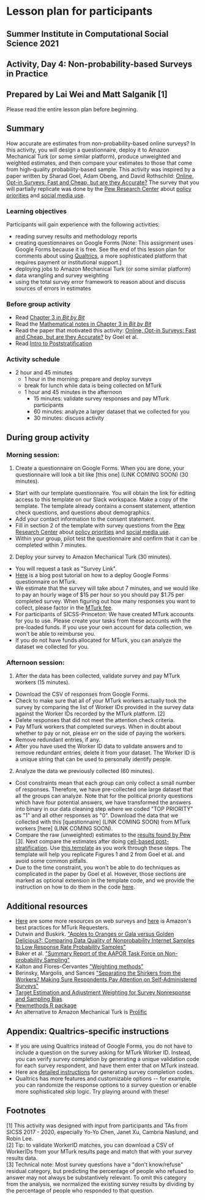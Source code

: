 # Lesson plan for participants
## Summer Institute in Computational Social Science 2021
## Activity, Day 4: Non-probability-based Surveys in Practice
## Prepared by Lai Wei and Matt Salganik [1]

Please read the entire lesson plan before beginning.

## Summary

How accurate are estimates from non-probability-based online surveys? In this activity, you will design a questionnaire, deploy it to Amazon Mechanical Turk (or some similar platform), produce unweighted and weighted estimates, and then compare your estimates to those that come from high-quality probability-based sample. This activity was inspired by a paper written by Sharad Goel, Adam Obeng, and David Rothschild: [Online, Opt-in Surveys: Fast and Cheap, but are they Accurate?](https://5harad.com/papers/dirtysurveys.pdf) The survey that you will partially replicate was done by the [Pew Research Center](https://www.pewresearch.org/) about [policy priorities](https://www.pewresearch.org/politics/2021/01/28/economy-and-covid-19-top-the-publics-policy-agenda-for-2021/) and [social media use](https://www.pewresearch.org/internet/2021/04/07/social-media-use-in-2021/).

### Learning objectives

Participants will gain experience with the following activities:
- reading survey results and methodology reports
- creating questionnaires on Google Forms [Note: This assignment uses Google Forms because it is free. See the end of this lesson plan for comments about using [Qualtrics](https://www.qualtrics.com/), a more sophisticated platform that requires payment or institutional support.]
- deploying jobs to Amazon Mechanical Turk (or some similar platform)
- data wrangling and survey weighting
- using the total survey error framework to reason about and discuss sources of errors in estimates

### Before group activity

- Read [Chapter 3 in *Bit by Bit*](https://www.bitbybitbook.com/en/1st-ed/asking-questions/)
- Read the [Mathematical notes in Chapter 3 in *Bit by Bit*](https://www.bitbybitbook.com/en/1st-ed/asking-questions/sampling-mathematical/)
- Read the paper that motivated this activity: [Online, Opt-in Surveys: Fast and Cheap, but are they Accurate?](https://5harad.com/papers/dirtysurveys.pdf) by Goel et al.
- Read [Intro to Poststratification](https://github.com/compsocialscience/summer-institute/blob/master/2021/materials/day4-surveys/activity/introduction_to_poststratificiation.md)

### Activity schedule
- 2 hour and 45 minutes
    - 1 hour in the morning: prepare and deploy surveys
    - break for lunch while data is being collected on MTurk
    - 1 hour and 45 minutes in the afternoon
      - 15 minutes: validate survey responses and pay MTurk participants
      - 60 minutes: analyze a larger dataset that we collected for you
      - 30 minutes: discuss activity

## During group activity
### Morning session:
1. Create a questionnaire on Google Forms. When you are done, your questionnaire will look a bit like [this one] (LINK COMING SOON) (30 minutes).
  - Start with our template questionnaire. You will obtain the link for editing access to this template on our Slack workspace.  Make a copy of the template.  The template already contains a consent statement, attention check questions, and questions about demographics.
  - Add your contact information to the consent statement.
  - Fill in section 2 of the template with survey questions from the [Pew Research Center](https://www.pewresearch.org/) about [policy priorities](https://www.pewresearch.org/politics/2021/01/28/economy-and-covid-19-top-the-publics-policy-agenda-for-2021/) and [social media use](https://www.pewresearch.org/internet/2021/04/07/social-media-use-in-2021/).
  - Within your group, pilot test the questionnaire and confirm that it can be completed within 7 minutes.

2. Deploy your survey to Amazon Mechanical Turk (30 minutes).
  - You will request a task as "Survey Link".
  - [Here](https://blog.mturk.com/tutorial-getting-great-survey-results-from-mturk-and-google-forms-da4993d878df) is a blog post tutorial on how to a deploy Google Forms questionnaire on MTurk.
  - We estimate that the survey will take about 7 minutes, and we would like to pay an hourly wage of $15 per hour so you should pay $1.75 per completed survey. When figuring out how many responses you want to collect, please factor in the [MTurk fee](https://www.mturk.com/pricing).
  - For participants of SICSS-Princeton: We have created MTurk accounts for you to use. Please create your tasks from these accounts with the pre-loaded funds. If you use your own account for data collection, we won't be able to reimburse you.
  - If you do not have funds allocated for MTurk, you can analyze the dataset we collected for you.

### Afternoon session:
1. After the data has been collected, validate survey and pay MTurk workers (15 minutes).
  - Download the CSV of responses from Google Forms.
  - Check to make sure that all of your MTurk workers actually took the survey by comparing the list of Worker IDs provided in the survey data against the Worker IDs recorded by the MTurk platform. [2]
  - Delete responses that did not meet the attention check criteria.
  - Pay MTurk workers that completed surveys. When in doubt about whether to pay or not, please err on the side of paying the workers.
  - Remove redundant entries, if any.
  - After you have used the Worker ID data to validate answers and to remove redundant entries, delete it from your dataset. The Worker ID is a unique string that can be used to personally identify people.

2. Analyze the data we previously collected (60 minutes).
  - Cost constraints mean that each group can only collect a small number of responses.  Therefore, we have pre-collected one large dataset that all the groups can analyze. Note that for the political priority questions which have four potential answers, we have transformed the answers into binary in our data cleaning step where we coded "TOP PRIORITY" as "1" and all other responses as "0". Download the data that we collected with this [questionnaire] (LINK COMING SOON) from MTurk workers [here] (LINK COMING SOON).  
  - Compare the raw (unweighted) estimates to the [results found by Pew](pew_benchmark_2021.csv) [3]. Next compare the estimates after doing [cell-based post-stratification](https://github.com/compsocialscience/summer-institute/blob/master/2021/materials/day4-surveys/activity/introduction_to_poststratificiation.md). Use [this template](survey_activity_2021_template.Rmd) as you work through these steps.  The template will help you replicate Figures 1 and 2 from Goel et al. and avoid some common pitfalls.
  - Due to the time constraint, you won't be able to do techniques as complicated in the paper by Goel et al. However, those sections are marked as optional extension in the template code, and we provide the instruction on how to do them in the code [here](survey_activity_2021_solution.Rmd).

## Additional resources
  - [Here](https://psrc.princeton.edu/our-services/using-mturk) are some more resources on web surveys and [here](https://mturkpublic.s3.amazonaws.com/docs/MTURK_BP.pdf) is Amazon's best practices for MTurk Requesters.
  - Dutwin and Buskirk. ["Apples to Oranges or Gala versus Golden Delicious?: Comparing Data Quality of Nonprobability Internet Samples to Low Response Rate Probability Samples"](https://academic.oup.com/poq/article/81/S1/213/3749202/Apples-to-Oranges-or-Gala-versus-Golden-Delicious)
  - Baker et al. ["Summary Report of the AAPOR Task Force on Non-probability Sampling"](https://academic.oup.com/jssam/article/1/2/90/941418/Summary-Report-of-the-AAPOR-Task-Force-on-Non)
  - Kalton and Flores-Cervantes ["Weighting methods"](http://www.jos.nu/Articles/abstract.asp?article=192081)
  - Berinsky, Margolis, and Sances ["Separating the Shirkers from the Workers? Making Sure Respondents Pay Attention on Self‐Administered Surveys"](https://doi.org/10.1111/ajps.12081)
  - [Target Estimation and Adjustment Weighting for Survey Nonresponse and Sampling Bias](https://www.cambridge.org/core/books/target-estimation-and-adjustment-weighting-for-survey-nonresponse-and-sampling-bias/B28F1B4CC17B42D513EC3E0356926C23)
  - [Pewmethods R package](https://github.com/pewresearch/pewmethods)
  - An alternative to Amazon Mechanical Turk is [Prolific](https://www.prolific.co/)

## Appendix: Qualtrics-specific instructions
  - If you are using Qualtrics instead of Google Forms, you do not have to include a question on the survey asking for MTurk Worker ID. Instead, you can verify survey completion by generating a unique validation code for each survey respondent, and have them enter that on MTurk instead.
  - Here are [detailed instructions](https://blog.mturk.com/getting-great-survey-results-from-mturk-and-qualtrics-be1704ff9786) for generating survey completion codes.
  - Qualtrics has more features and customizable options -- for example, you can randomize the response options to a survey question or enable more sophisticated skip logic. Try playing around with these!

## Footnotes
[1] This activity was designed with input from participants and TAs from SICSS 2017 - 2020, especially Yo-Yo Chen, Janet Xu, Cambria Naslund, and Robin Lee.  
[2] Tip: to validate WorkerID matches, you can download a CSV of WorkerIDs from your MTurk results page and match that with your survey results data.  
[3] Technical note: Most survey questions have a "don't know/refuse" residual category, but predicting the percentage of people who refused to answer may not always be substantively relevant. To omit this category from the analysis, we normalized the existing survey results by dividing by the percentage of people who responded to that question.  
